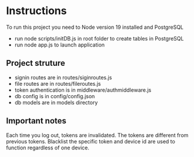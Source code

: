# Instructions

To run this project you need to Node version 19 installed and PostgreSQL

* run node scripts/initDB.js in root folder to create tables in PostgreSQL
* run node app.js to launch application


## Project struture
* signin routes are in routes/siginroutes.js
* file routes are in routes/fileroutes.js
* token authentication is in middleware/authmiddleware.js
* db config is in config/config.json
* db models are in models directory

## Important notes
Each time you log out, tokens are invalidated. The tokens are different from previous tokens. Blacklist the specific token and device id are used to function regardless of one device.
